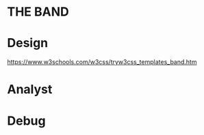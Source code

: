 # THE BAND

# Design
https://www.w3schools.com/w3css/tryw3css_templates_band.htm

# Analyst

# Debug